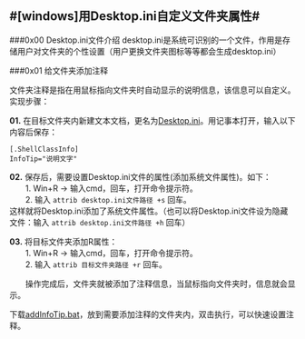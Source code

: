 #[windows]用Desktop.ini自定义文件夹属性#
---
<script type="text/javascript" src="http://cdn.mathjax.org/mathjax/latest/MathJax.js?config=default"></script>

###0x00 Desktop.ini文件介绍
desktop.ini是系统可识别的一个文件，作用是存储用户对文件夹的个性设置（用户更换文件夹图标等等都会生成desktop.ini）

###0x01 给文件夹添加注释

文件夹注释是指在用鼠标指向文件夹时自动显示的说明信息，该信息可以自定义。  
实现步骤：  

**01.** 在目标文件夹内新建文本文档，更名为[Desktop.ini](https://baike.baidu.com/item/DESKTOP.INI/11001208?fr=aladdin)。用记事本打开，输入以下内容后保存：  

    [.ShellClassInfo]  
    InfoTip="说明文字"  
 
**02.** 保存后，需要设置Desktop.ini文件的属性(添加系统文件属性)。如下：  
&emsp;&emsp;1. Win+R -> 输入cmd，回车，打开命令提示符。  
&emsp;&emsp;2. 输入 `attrib desktop.ini文件路径 +s` 回车。  
这样就将Desktop.ini添加了系统文件属性。（也可以将Desktop.ini文件设为隐藏文件：输入 `attrib desktop.ini文件路径 +h` 回车）  

**03.** 将目标文件夹添加R属性：  
&emsp;&emsp;1. Win+R -> 输入cmd，回车，打开命令提示符。   
&emsp;&emsp;2. 输入 `attrib 目标文件夹路径 +r` 回车。  

&emsp;&emsp;操作完成后，文件夹就被添加了注释信息，当鼠标指向文件夹时，信息就会显示。  

下载[addInfoTip.bat](https://chengdong0421.github.io/files/addInfoTip.bat)，放到需要添加注释的文件夹内，双击执行，可以快速设置注释。